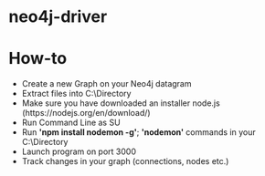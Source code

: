 # neo4j-driver

<h1> How-to </h1>
<ul>
  <li>Create a  new Graph on your Neo4j datagram
  <li>Extract files into C:\Directory
  <li>Make sure you have downloaded an installer node.js (https://nodejs.org/en/download/)
  <li>Run Command Line as SU
  <li>Run <strong>'npm install nodemon -g'</strong>; <strong>'nodemon'</strong> commands in your C:\Directory
  <li>Launch program on port 3000
  <li>Track changes in your graph (connections, nodes etc.)
</ul>
